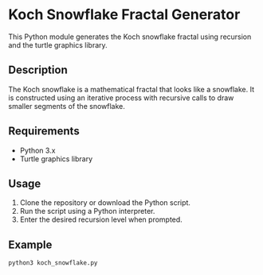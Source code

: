 # Koch Snowflake Fractal Generator

This Python module generates the Koch snowflake fractal using recursion and the turtle graphics library.

## Description

The Koch snowflake is a mathematical fractal that looks like a snowflake. It is constructed using an iterative process with recursive calls to draw smaller segments of the snowflake.

## Requirements

- Python 3.x
- Turtle graphics library

## Usage

1. Clone the repository or download the Python script.
2. Run the script using a Python interpreter.
3. Enter the desired recursion level when prompted.

## Example

```bash
python3 koch_snowflake.py
